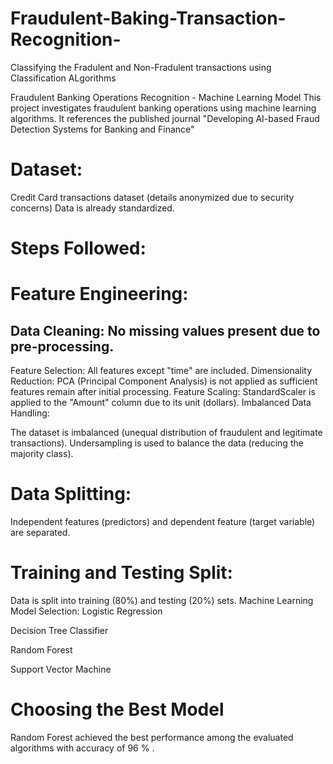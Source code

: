 # Fraudulent-Baking-Transaction-Recognition-
Classifying the Fradulent and Non-Fradulent transactions using  Classification ALgorithms


Fraudulent Banking Operations Recognition - Machine Learning Model
This project investigates fraudulent banking operations using machine learning algorithms. It references the published journal "Developing AI-based Fraud Detection Systems for Banking and Finance" 

# Dataset:

Credit Card transactions dataset (details anonymized due to security concerns)
Data is already standardized.

# Steps Followed:

# Feature Engineering:

## Data Cleaning: No missing values present due to pre-processing.
Feature Selection: All features except "time" are included.
Dimensionality Reduction: PCA (Principal Component Analysis) is not applied as sufficient features remain after initial processing.
Feature Scaling: StandardScaler is applied to the "Amount" column due to its unit (dollars).
Imbalanced Data Handling:

The dataset is imbalanced (unequal distribution of fraudulent and legitimate transactions).
Undersampling is used to balance the data (reducing the majority class).
# Data Splitting:
Independent features (predictors) and dependent feature (target variable) are separated.
# Training and Testing Split:
Data is split into training (80%) and testing (20%) sets.
Machine Learning Model Selection:
Logistic Regression

Decision Tree Classifier

Random Forest

Support Vector Machine
# Choosing the Best Model
Random Forest achieved the best performance among the evaluated algorithms with accuracy of 96 % .

